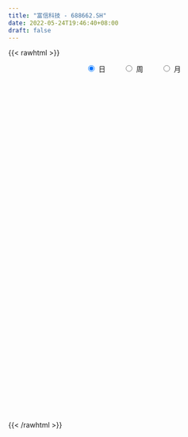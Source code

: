```yaml
---
title: "富信科技 - 688662.SH"
date: 2022-05-24T19:46:40+08:00
draft: false
---
```

{{< rawhtml >}}
    <div style="text-align: center">
        <label style="padding: 1rem;"><input style="margin-right: .5rem" type="radio" name="period" value="D" checked onclick="period_change(this)">日</label>
        <label style="padding: 1rem;"><input style="margin-right: .5rem" type="radio" name="period" value="W" onclick="period_change(this)">周</label>
        <label style="padding: 1rem;"><input style="margin-right: .5rem" type="radio" name="period" value="M" onclick="period_change(this)">月</label>
    </div>
    <div id="chart" style="height: 700px;"></div> 
    <script type="text/javascript">
        const D_v = [63941.21,75692.59,48981.05,41851.37,42504.84,35546.83,29721.13,39592.42,24218.25,27801.93,45154.08,30449.06,26797.54,33483.8,29478.74,28929.9,24796.64,36377.02,25154.1,17220.4,33283.53,46597.35,29506.41,16733.3,24537.42,27429.89,22828.6,19210.79,34180.7,30144.97,17725.34,18339.84,35044.88,18668.91,11526.01,14718.6,15429.59,31570.77,45873.28,34569.95,28590.86,23131.73,18564.1,43327.57,30512.59,16573.7,9332.57,10405.56,12000.14,15218.91,15844.87,20479.6,36944.97,17652.65,20362.1,22575.63,17649.49,25979.68,17249.32,22167.34,19037.68,10034.66,11293.0,9814.34,31241.92,19160.78,12440.78,17974.68,8511.06,6536.94,17437.46,30106.6,20919.63,15417.99,11139.71,14977.83,10502.18,8698.85,16458.63,6607.46,5788.89,6054.18,4760.43,4418.65,5690.03,8679.25,8693.04,6231.99,4816.13,3957.57,2494.26,2529.96,4068.94,9125.1,4100.39,1926.73,2544.58,3147.77,8649.83,4701.48,3785.47,2458.01,3003.08,4059.99,2644.96,1779.45,3075.8,1953.82,1904.19,8220.51,4304.68,4353.71,3637.8,1865.06,4123.95,8182.7,3138.86,6333.8,5114.62,2451.63,8761.68,11614.58,14940.14,10407.04,10632.44,11872.07,14476.23,8888.67,18333.82,12357.36,9359.18,33940.08,35826.84,21095.91,17089.57,24929.77,11450.21,44022.01,38833.58,16620.64,17894.16,12788.44,11861.33,8039.48,12493.48,19692.47,8555.77,8203.96,8946.6,4691.02,3777.46,3956.79,8612.52,18606.83,22126.86,16560.45,16471.49,12796.13,23531.12,6794.88,7137.13,9359.51,18346.27,30909.75,17012.82,12210.2,14912.12,10772.72,15506.05,10384.38,10140.74,6810.16,4670.21,4861.6,8765.32,9414.92,4723.82,5570.67,5569.15,3741.22,6211.56,5934.01,4780.65,3616.29,5503.55,4481.72,4583.96,2468.03,3694.82,4924.69,5597.14,6481.89,4190.22,4093.64,7812.14,4488.78,5046.9,2354.51,2824.75,4437.96,4861.84,3318.16,6678.35,4190.63,5906.09,4705.33,5986.47,3112.79,6615.06,1919.24,3145.33,2995.01,2578.54,5261.28,3190.02,2589.32,2199.08,2664.13,4319.72,4705.95,2509.46,5074.73,1964.41,2011.18,2581.6,3356.25,2754.05,3451.12,2772.25,1601.79,2320.17,6688.36,6186.87,5290.89,3614.61,5447.62,13994.93,4314.53,3839.25,5916.11,8739.36,4595.13,6477.87,6798.98,3837.61,3498.53,3215.22,5741.15,12020.48,8481.08]
const D_histogram = [0.0,0.4737376638,0.6437747091,0.6423694824,0.5558062521,0.3387283712,0.1869663512,-0.0821385249,-0.2278577253,-0.259409723,-0.0981004412,-0.0360740338,-0.0444360568,-0.0402744462,-0.1948260967,-0.4091353149,-0.497893043,-0.4398328098,-0.4162610397,-0.3729646359,-0.1973372429,-0.0028733159,0.0001226906,-0.0937727195,0.0378804233,-0.0250329311,-0.0612480442,-0.0698907083,0.0142062183,0.0299766536,0.0215226291,0.0253252278,-0.1169157373,-0.1498778923,-0.2122853346,-0.1780632554,-0.1318378172,-0.0456160792,0.2782450856,0.452925602,0.4182567035,0.3702135345,0.3293043941,0.0552571651,-0.2531885716,-0.440031913,-0.5474029183,-0.5823613232,-0.5140557514,-0.4161419261,-0.3258652664,-0.1632337769,-0.0413966173,-0.1105440704,-0.0533704591,0.0731790385,0.1666011315,0.2471928074,0.320615102,0.3981679771,0.3626451271,0.3302405813,0.3151976256,0.2972774679,0.4010859839,0.3892986104,0.3217640946,0.1560631187,-0.0125222269,-0.096695986,-0.0641958337,0.1373573512,0.3333568115,0.42364546,0.3778220684,0.3614398275,0.2723502777,0.2228700712,0.1009316176,-0.052716842,-0.1702600485,-0.2146018913,-0.2567911657,-0.3042665923,-0.3650769258,-0.3377791906,-0.3974210561,-0.4069013403,-0.4482918633,-0.4643527949,-0.4349659959,-0.3713501471,-0.335942676,-0.3601877017,-0.3455162907,-0.3271815317,-0.3577181053,-0.3082864901,-0.3521366727,-0.323679171,-0.2676301711,-0.2029079743,-0.1111548336,0.0131187451,0.1034251657,0.1429467627,0.134397773,0.0927210741,0.0498612937,0.1599664506,0.2321433402,0.2485570723,0.1719799413,0.1577308028,0.19111653,0.2119169576,0.2565877346,0.3032294074,0.3209243187,0.2993269984,0.3365660259,0.4601725339,0.547357241,0.5983459351,0.603746505,0.5996740406,0.5979366377,0.4706064498,0.5229985911,0.5199405277,0.4785818118,0.9294113332,0.9126407976,0.7154309819,0.4874145399,0.2402481068,0.0865661918,0.095568175,-0.1690110197,-0.3876535567,-0.4815129306,-0.4861076928,-0.4931568017,-0.4920692929,-0.4175280486,-0.2728510625,-0.2050210068,-0.2085736885,-0.2895380339,-0.3266881105,-0.3393512041,-0.3276858128,-0.272952353,-0.0808974078,0.1458375193,0.3185668721,0.3055182762,0.2401712496,0.1222802731,0.052834256,-0.0670113327,-0.0805595364,-0.0177819301,0.3619203365,0.4069454729,0.448975887,0.2796056765,0.2130319045,0.3554089825,0.3468796262,0.1805292469,-0.0267493417,-0.2235907809,-0.373501713,-0.5639110096,-0.7615128427,-0.9741710691,-1.0627741339,-0.9866742606,-0.9141197205,-0.8480153257,-0.8195673998,-0.8382512434,-0.8005596042,-0.6654172308,-0.5175329895,-0.3638317473,-0.2023849133,-0.0459807106,-0.0291367121,0.0975390096,0.1094556278,0.0913399011,0.0670886232,0.1357153265,0.1397761388,0.0789371337,0.0320006021,-0.0189274514,-0.1193328742,-0.2257180553,-0.2983105443,-0.3376874707,-0.4251108095,-0.571692475,-0.5356723606,-0.3657338435,-0.1960416882,0.0486995214,0.1860300018,0.2918040571,0.2785111624,0.2623506079,0.155954465,0.032192556,0.0045882438,-0.0455873503,-0.0543413523,0.0338852068,0.0341713858,0.0352198258,-0.0476668047,-0.0623562503,-0.1038307913,-0.1175377107,-0.1581453872,-0.1093444854,-0.0118482383,0.0085750847,-0.002798665,-0.0033074577,-0.2353374518,-0.5041881936,-0.5487890217,-0.553025783,-0.4241794909,-0.2711733026,-0.1374728638,-0.025714575,0.1356819649,0.2596684004,0.3537409096,0.3981693428,0.4906402963,0.5550483915,0.6381137615,0.6710324268,0.7299364926,0.8769573793,0.780408324]
const D_fast = [0.0,0.5921720798,0.9231528023,1.0823399462,1.1347282789,1.0023324908,0.8973120586,0.6076725513,0.4049889196,0.3085844911,0.4453686626,0.4983765615,0.4789055243,0.4729985234,0.2697403487,-0.0468526982,-0.2600836871,-0.3119816563,-0.3924751461,-0.4424199014,-0.316126819,-0.122381221,-0.1193545419,-0.2366931319,-0.0955698832,-0.1647414704,-0.2162685945,-0.2423839358,-0.1547354545,-0.1314708558,-0.1345442231,-0.1244103175,-0.2958802168,-0.3663118449,-0.4817906208,-0.4920843556,-0.4788183716,-0.4040006534,-0.0105782172,0.2773336996,0.347228977,0.3917391917,0.4331561497,0.172923212,-0.1988196675,-0.4956709872,-0.7398927221,-0.9204414578,-0.9806498238,-0.9867714801,-0.977961137,-0.8561380917,-0.7446500864,-0.8414335572,-0.7976025606,-0.6527583034,-0.5176859275,-0.3752960497,-0.2217199797,-0.0446251102,0.0105133215,0.0606689211,0.1244253718,0.180824581,0.3849045931,0.4704418721,0.4833483799,0.3566631837,0.1849472814,0.0765995257,0.0930507197,0.3289432424,0.6082819055,0.8044819191,0.8531140445,0.9270917606,0.9060897801,0.9123270914,0.8156215422,0.6487938722,0.4886856535,0.390693338,0.2843062721,0.1607641974,0.0086846324,-0.04846243,-0.2074595595,-0.3186651788,-0.4721286676,-0.604277798,-0.6836324979,-0.7128541859,-0.7614323837,-0.8757243349,-0.9474319966,-1.0108926205,-1.1308587204,-1.1584987278,-1.2903830786,-1.3428453696,-1.3537039125,-1.3397087092,-1.2757442769,-1.148191012,-1.0320283,-0.9567700123,-0.9317195588,-0.9502159891,-0.9806104461,-0.8305136765,-0.7003009519,-0.6217479517,-0.6553300973,-0.6301465352,-0.5489816755,-0.4752020085,-0.3663842978,-0.2439352732,-0.1460092822,-0.0927748529,0.0286056811,0.2672553226,0.4912793399,0.6918545178,0.8481917139,0.9940377597,1.1417845163,1.1321059407,1.3152477298,1.4421747984,1.5204615354,2.2036438901,2.4150335539,2.3966814837,2.2905186767,2.1034142703,1.9713739032,2.0042679302,1.6974359806,1.3818800544,1.1676424479,1.0415207624,0.9111824532,0.7892526388,0.7594118709,0.8358760913,0.8524508954,0.7967547915,0.6434059376,0.5245838334,0.4270829388,0.3568268768,0.3433222485,0.5151528417,0.7783471487,1.0307182194,1.0940491926,1.0887449784,1.0014240702,0.9451866171,0.8085881952,0.7749001075,0.8332322312,1.303414582,1.4501760866,1.6044504724,1.504981681,1.4916658851,1.7228952087,1.801085759,1.6798676915,1.4659017675,1.213162633,0.9698762727,0.6384892237,0.2505091799,-0.2056918137,-0.559988412,-0.730557104,-0.8865324939,-1.0324319305,-1.2088758546,-1.437122509,-1.599570771,-1.6307827053,-1.6122817113,-1.5495384059,-1.4386878002,-1.2937787752,-1.2842189548,-1.1331584806,-1.0938779554,-1.0891587069,-1.0966378289,-0.994082294,-0.955077447,-0.9961821687,-1.0351185498,-1.0907784661,-1.2210171074,-1.3838318024,-1.5310019275,-1.6548007215,-1.8485017627,-2.138006547,-2.2359045227,-2.1573994664,-2.0367177333,-1.7798016434,-1.5959636624,-1.4172385929,-1.360903697,-1.3114765996,-1.3788841261,-1.4945978962,-1.5210551475,-1.5826275791,-1.6049669192,-1.5082690584,-1.4994400329,-1.4895866365,-1.5843899682,-1.6146684763,-1.6821007151,-1.7251920622,-1.8053360855,-1.7838713051,-1.6893371176,-1.6667700234,-1.6788434394,-1.6801790965,-1.9710434535,-2.3659412437,-2.5477393273,-2.6902325344,-2.667431115,-2.5822182524,-2.4828860295,-2.3775563844,-2.1822393533,-1.9933358177,-1.8108280811,-1.6668573122,-1.4517262846,-1.2485560916,-1.0059622813,-0.8052855092,-0.5638973202,-0.1976370887,-0.0990840631]
const D_slow = [0.0,0.118434416,0.2793780932,0.4399704638,0.5789220268,0.6636041196,0.7103457074,0.6898110762,0.6328466449,0.5679942141,0.5434691038,0.5344505953,0.5233415811,0.5132729696,0.4645664454,0.3622826167,0.2378093559,0.1278511535,0.0237858936,-0.0694552654,-0.1187895761,-0.1195079051,-0.1194772325,-0.1429204123,-0.1334503065,-0.1397085393,-0.1550205503,-0.1724932274,-0.1689416728,-0.1614475094,-0.1560668522,-0.1497355452,-0.1789644796,-0.2164339526,-0.2695052863,-0.3140211001,-0.3469805544,-0.3583845742,-0.2888233028,-0.1755919023,-0.0710277265,0.0215256572,0.1038517557,0.1176660469,0.0543689041,-0.0556390742,-0.1924898038,-0.3380801346,-0.4665940724,-0.570629554,-0.6520958706,-0.6929043148,-0.7032534691,-0.7308894867,-0.7442321015,-0.7259373419,-0.684287059,-0.6224888571,-0.5423350816,-0.4427930874,-0.3521318056,-0.2695716603,-0.1907722539,-0.1164528869,-0.0161813909,0.0811432617,0.1615842853,0.200600065,0.1974695083,0.1732955118,0.1572465534,0.1915858912,0.274925094,0.380836459,0.4752919761,0.565651933,0.6337395025,0.6894570202,0.7146899246,0.7015107141,0.658945702,0.6052952292,0.5410974378,0.4650307897,0.3737615582,0.2893167606,0.1899614966,0.0882361615,-0.0238368043,-0.1399250031,-0.248666502,-0.3415040388,-0.4254897078,-0.5155366332,-0.6019157059,-0.6837110888,-0.7731406151,-0.8502122377,-0.9382464059,-1.0191661986,-1.0860737414,-1.136800735,-1.1645894433,-1.1613097571,-1.1354534657,-1.099716775,-1.0661173317,-1.0429370632,-1.0304717398,-0.9904801271,-0.9324442921,-0.870305024,-0.8273100387,-0.787877338,-0.7400982055,-0.6871189661,-0.6229720324,-0.5471646806,-0.4669336009,-0.3921018513,-0.3079603448,-0.1929172113,-0.0560779011,0.0935085827,0.2444452089,0.3943637191,0.5438478785,0.661499491,0.7922491387,0.9222342707,1.0418797236,1.2742325569,1.5023927563,1.6812505018,1.8031041368,1.8631661635,1.8848077114,1.9086997552,1.8664470002,1.7695336111,1.6491553784,1.5276284552,1.4043392548,1.2813219316,1.1769399195,1.1087271538,1.0574719021,1.00532848,0.9329439715,0.8512719439,0.7664341429,0.6845126897,0.6162746015,0.5960502495,0.6325096293,0.7121513473,0.7885309164,0.8485737288,0.8791437971,0.8923523611,0.8755995279,0.8554596438,0.8510141613,0.9414942454,1.0432306137,1.1554745854,1.2253760045,1.2786339806,1.3674862263,1.4542061328,1.4993384446,1.4926511091,1.4367534139,1.3433779857,1.2024002333,1.0120220226,0.7684792553,0.5027857219,0.2561171567,0.0275872266,-0.1844166048,-0.3893084548,-0.5988712656,-0.7990111667,-0.9653654744,-1.0947487218,-1.1857066586,-1.2363028869,-1.2477980646,-1.2550822426,-1.2306974902,-1.2033335833,-1.180498608,-1.1637264522,-1.1297976205,-1.0948535858,-1.0751193024,-1.0671191519,-1.0718510147,-1.1016842333,-1.1581137471,-1.2326913832,-1.3171132509,-1.4233909532,-1.566314072,-1.7002321621,-1.791665623,-1.8406760451,-1.8285011647,-1.7819936643,-1.70904265,-1.6394148594,-1.5738272074,-1.5348385912,-1.5267904522,-1.5256433912,-1.5370402288,-1.5506255669,-1.5421542652,-1.5336114187,-1.5248064623,-1.5367231635,-1.552312226,-1.5782699238,-1.6076543515,-1.6471906983,-1.6745268197,-1.6774888793,-1.6753451081,-1.6760447743,-1.6768716388,-1.7357060017,-1.8617530501,-1.9989503056,-2.1372067513,-2.2432516241,-2.3110449497,-2.3454131657,-2.3518418094,-2.3179213182,-2.2530042181,-2.1645689907,-2.065026655,-1.9423665809,-1.8036044831,-1.6440760427,-1.476317936,-1.2938338129,-1.074594468,-0.879492387]
const D_data = [['2021-05-13', 35.7492, 37.1166, 35.7492, 42.2934],['2021-05-14', 37.6538, 44.5399, 36.3352, 44.5399],['2021-05-17', 42.9771, 42.9576, 40.0469, 44.7158],['2021-05-18', 42.3813, 41.8343, 39.3534, 43.6413],['2021-05-19', 41.0236, 41.0822, 40.0469, 45.5948],['2021-05-20', 39.8418, 39.0701, 38.8748, 41.0236],['2021-05-21', 39.4022, 39.1971, 37.4585, 40.5353],['2021-05-24', 39.3827, 36.7259, 35.8273, 39.3925],['2021-05-25', 36.7357, 37.1166, 35.9641, 37.7808],['2021-05-26', 37.1264, 37.9566, 36.7748, 39.6757],['2021-05-27', 38.0934, 40.6622, 37.0873, 43.9539],['2021-05-28', 40.2032, 40.0469, 37.9566, 41.0236],['2021-05-31', 40.2032, 39.3534, 38.6892, 40.4962],['2021-06-01', 39.5585, 39.539, 38.6599, 41.4632],['2021-06-02', 39.539, 37.1166, 36.1399, 39.539],['2021-06-03', 36.7357, 35.1827, 34.245, 36.9799],['2021-06-04', 35.1631, 35.6124, 34.3915, 36.4817],['2021-06-07', 35.4073, 37.0189, 35.4073, 37.9859],['2021-06-08', 37.3127, 36.475, 35.7752, 37.7266],['2021-06-09', 37.017, 36.5834, 35.8639, 37.1156],['2021-06-10', 36.475, 38.5939, 36.2187, 39.4021],['2021-06-11', 38.5939, 39.7371, 37.8745, 42.3784],['2021-06-15', 40.0131, 37.8547, 36.475, 40.0131],['2021-06-16', 38.4461, 36.337, 36.13, 38.8206],['2021-06-17', 36.4848, 39.2247, 36.4848, 39.3035],['2021-06-18', 39.067, 36.9579, 36.7608, 39.1162],['2021-06-21', 36.5144, 36.9678, 35.1544, 37.2043],['2021-06-22', 36.8988, 37.1156, 35.7358, 37.8153],['2021-06-23', 37.1353, 38.4362, 36.8889, 39.6189],['2021-06-24', 38.4954, 37.8449, 37.4605, 40.1018],['2021-06-25', 37.6478, 37.5591, 36.7608, 39.0867],['2021-06-28', 37.5591, 37.6971, 36.13, 38.584],['2021-06-29', 37.4605, 35.4303, 35.1642, 37.835],['2021-06-30', 35.8245, 36.1892, 35.4993, 37.1156],['2021-07-01', 36.0315, 35.381, 34.9868, 36.1399],['2021-07-02', 35.381, 36.3173, 34.9178, 36.7608],['2021-07-05', 36.1695, 36.5144, 35.1642, 37.0367],['2021-07-06', 36.1498, 37.2536, 35.9231, 38.2884],['2021-07-07', 36.9382, 41.3929, 36.2779, 41.3929],['2021-07-08', 41.4421, 41.1366, 40.2595, 42.8712],['2021-07-09', 40.7128, 39.2247, 39.0965, 41.4126],['2021-07-12', 39.4218, 39.1458, 38.584, 40.2595],['2021-07-13', 38.929, 39.2838, 38.1504, 39.4612],['2021-07-14', 39.2838, 35.6767, 35.3416, 39.4021],['2021-07-15', 35.0854, 33.5972, 32.5919, 35.6767],['2021-07-16', 33.8436, 33.4986, 32.8777, 33.883],['2021-07-19', 33.2227, 33.2818, 32.8482, 33.6563],['2021-07-20', 32.8777, 33.3114, 32.6609, 33.7253],['2021-07-21', 33.5085, 34.1984, 33.4592, 34.7306],['2021-07-22', 34.1984, 34.5729, 33.2917, 34.8488],['2021-07-23', 34.2969, 34.6025, 33.814, 35.1839],['2021-07-26', 34.3758, 35.9034, 34.2575, 36.1399],['2021-07-27', 35.657, 35.9822, 35.6176, 39.0177],['2021-07-28', 35.7851, 33.5676, 32.6314, 36.6031],['2021-07-29', 34.0013, 34.9474, 34.0013, 35.4599],['2021-07-30', 35.381, 36.2187, 34.9868, 37.0663],['2021-08-02', 36.5834, 36.3961, 35.3416, 36.9382],['2021-08-03', 36.0808, 36.7805, 35.2036, 38.2194],['2021-08-04', 35.5289, 37.2536, 35.5289, 37.7956],['2021-08-05', 37.2831, 37.9336, 36.3469, 38.8699],['2021-08-06', 38.1603, 36.8791, 36.3764, 38.4559],['2021-08-09', 36.8495, 36.9678, 35.9724, 37.1846],['2021-08-10', 37.0565, 37.2831, 36.7904, 38.2391],['2021-08-11', 37.293, 37.3817, 36.7805, 37.6971],['2021-08-12', 37.0959, 39.4119, 37.0762, 40.2496],['2021-08-13', 39.1261, 38.5348, 38.042, 39.1557],['2021-08-16', 38.0617, 37.9237, 37.0663, 38.8107],['2021-08-17', 38.3869, 36.2779, 35.9921, 38.4362],['2021-08-18', 36.0019, 35.4205, 35.2431, 36.4257],['2021-08-19', 35.4205, 35.7752, 35.2825, 36.3173],['2021-08-20', 34.9868, 37.0565, 34.2969, 37.2437],['2021-08-23', 37.3521, 39.8653, 37.3324, 40.8114],['2021-08-24', 39.609, 41.0972, 39.0275, 41.59],['2021-08-25', 41.3633, 40.9001, 40.634, 42.2897],['2021-08-26', 41.5111, 39.6977, 39.4218, 41.8856],['2021-08-27', 40.0427, 40.2693, 38.653, 40.9789],['2021-08-30', 40.6044, 39.4119, 38.929, 40.8705],['2021-08-31', 39.678, 39.8258, 38.4658, 40.2102],['2021-09-01', 39.9441, 38.6826, 37.0565, 40.3482],['2021-09-02', 38.3869, 37.6576, 37.4507, 38.8403],['2021-09-03', 37.5295, 37.3817, 36.6622, 38.2982],['2021-09-06', 37.3817, 37.7956, 36.8298, 38.2391],['2021-09-07', 37.7463, 37.4802, 37.0565, 37.9632],['2021-09-08', 37.4507, 37.017, 36.9579, 37.5],['2021-09-09', 37.0072, 36.3469, 35.8344, 37.0072],['2021-09-10', 36.2976, 37.1254, 35.4993, 37.4211],['2021-09-13', 37.2831, 35.6866, 35.6274, 37.2831],['2021-09-14', 36.1202, 35.8245, 35.0164, 36.1202],['2021-09-15', 35.8245, 34.9474, 34.7601, 35.9724],['2021-09-16', 34.9474, 34.7306, 34.5335, 35.2726],['2021-09-17', 34.9474, 34.9474, 34.3561, 35.1839],['2021-09-22', 34.839, 35.2628, 34.7306, 35.7555],['2021-09-23', 34.9375, 34.839, 34.839, 35.4993],['2021-09-24', 34.8981, 33.7746, 33.1931, 34.908],['2021-09-27', 33.7253, 33.8731, 32.8482, 34.0407],['2021-09-28', 33.8929, 33.6465, 33.3705, 33.8929],['2021-09-29', 33.5184, 32.6215, 32.4638, 33.6071],['2021-09-30', 31.6655, 33.2917, 31.6458, 33.3804],['2021-10-08', 33.1143, 31.7444, 31.5473, 33.1143],['2021-10-11', 31.8626, 32.1977, 31.6261, 32.3751],['2021-10-12', 32.1977, 32.385, 31.9908, 32.7201],['2021-10-13', 32.6708, 32.4737, 32.04, 32.7595],['2021-10-14', 32.2667, 32.9467, 32.0203, 33.0847],['2021-10-15', 32.5427, 33.7352, 32.5427, 34.0407],['2021-10-18', 33.4986, 33.7746, 33.3607, 34.0013],['2021-10-19', 33.4395, 33.4297, 33.4099, 33.9914],['2021-10-20', 33.4494, 32.8679, 32.7004, 33.7943],['2021-10-21', 32.6314, 32.2569, 32.109, 33.0453],['2021-10-22', 32.1386, 31.9218, 31.8824, 32.6708],['2021-10-25', 31.9218, 33.9618, 31.7739, 34.4842],['2021-10-26', 33.5085, 34.0013, 33.1833, 34.494],['2021-10-27', 33.7352, 33.6071, 32.3258, 33.9914],['2021-10-28', 33.8436, 32.3258, 32.3258, 33.8436],['2021-10-29', 32.8088, 32.8777, 32.04, 33.0946],['2021-11-01', 33.0946, 33.5578, 32.4934, 33.8042],['2021-11-02', 33.7746, 33.6071, 33.5085, 34.6714],['2021-11-03', 33.5085, 34.1787, 33.5085, 34.2969],['2021-11-04', 34.2575, 34.5926, 33.9126, 34.8291],['2021-11-05', 34.8784, 34.5827, 34.1491, 34.8883],['2021-11-08', 34.6714, 34.2674, 33.6366, 34.7897],['2021-11-09', 34.0801, 35.2529, 34.0801, 35.3416],['2021-11-10', 35.2825, 37.0565, 34.9967, 37.431],['2021-11-11', 36.544, 37.5591, 36.544, 38.2687],['2021-11-12', 37.7365, 37.9434, 37.2831, 38.3377],['2021-11-15', 38.111, 38.0321, 37.8942, 39.7273],['2021-11-16', 37.8942, 38.4461, 37.4802, 39.2838],['2021-11-17', 38.8206, 39.0078, 37.9829, 39.1951],['2021-11-18', 38.3672, 37.5985, 37.5985, 39.54],['2021-11-19', 37.6379, 40.1511, 37.6379, 40.7917],['2021-11-22', 40.1511, 40.1314, 39.2345, 40.6537],['2021-11-23', 39.9145, 40.0722, 39.5302, 41.0676],['2021-11-24', 39.6386, 48.0847, 39.6386, 48.0847],['2021-11-25', 47.3061, 44.3396, 43.8961, 47.3061],['2021-11-26', 43.7483, 42.3784, 41.3042, 44.3495],['2021-11-29', 42.3784, 41.5702, 41.0578, 42.812],['2021-11-30', 41.9842, 40.5946, 40.1609, 42.2601],['2021-12-01', 40.5748, 41.0775, 39.885, 41.2155],['2021-12-02', 41.9842, 43.0683, 41.452, 44.8127],['2021-12-03', 42.3784, 39.1852, 37.4507, 42.3784],['2021-12-06', 39.1261, 38.4855, 38.1307, 39.6386],['2021-12-07', 38.1898, 39.0965, 38.1898, 40.9888],['2021-12-08', 39.0965, 39.7864, 38.4067, 40.2595],['2021-12-09', 39.6189, 39.54, 39.0768, 40.1905],['2021-12-10', 39.2247, 39.4218, 38.5348, 40.4073],['2021-12-13', 39.4218, 40.358, 39.4218, 41.1859],['2021-12-14', 40.358, 41.7181, 39.4218, 42.8416],['2021-12-15', 41.8265, 41.2943, 41.0479, 42.0532],['2021-12-16', 40.8508, 40.5551, 40.0229, 41.4421],['2021-12-17', 40.3876, 39.2936, 38.4362, 40.3876],['2021-12-20', 39.3232, 39.4021, 38.653, 39.6189],['2021-12-21', 38.7516, 39.4218, 38.6432, 39.6189],['2021-12-22', 39.0768, 39.5597, 39.0768, 40.358],['2021-12-23', 39.6189, 40.1314, 39.2247, 41.176],['2021-12-24', 40.4073, 42.4671, 40.4073, 42.6741],['2021-12-27', 43.4822, 44.1524, 41.8955, 45.2365],['2021-12-28', 44.4185, 44.8423, 43.5512, 45.6307],['2021-12-29', 44.3495, 43.3048, 43.1668, 45.8968],['2021-12-30', 43.4526, 42.7726, 42.6248, 44.6846],['2021-12-31', 44.3495, 41.8856, 40.703, 44.3495],['2022-01-04', 41.994, 42.1813, 41.521, 42.8022],['2022-01-05', 42.8416, 41.1563, 41.1169, 42.8416],['2022-01-06', 40.8508, 42.1911, 40.8508, 43.1668],['2022-01-07', 43.1767, 43.3639, 42.5558, 46.222],['2022-01-10', 43.6497, 48.8041, 43.3442, 50.6964],['2022-01-11', 48.7844, 46.2122, 45.335, 49.1688],['2022-01-12', 45.4336, 46.9119, 45.4336, 48.7746],['2022-01-13', 46.3896, 44.379, 43.8567, 48.2917],['2022-01-14', 42.95, 45.404, 42.95, 46.7345],['2022-01-17', 46.3107, 48.6465, 44.5269, 49.1589],['2022-01-18', 49.0013, 47.6018, 46.7739, 49.9769],['2022-01-19', 48.3015, 45.5716, 45.1478, 48.6366],['2022-01-20', 44.9901, 44.3199, 44.1327, 45.7292],['2022-01-21', 44.1327, 43.4625, 43.0584, 44.8324],['2022-01-24', 43.4625, 43.0683, 42.7036, 44.1721],['2022-01-25', 43.6695, 41.4421, 41.1563, 44.7536],['2022-01-26', 42.6741, 39.9244, 39.0867, 42.6741],['2022-01-27', 40.2102, 38.0519, 37.8153, 40.2102],['2022-01-28', 38.0124, 38.0617, 36.7706, 39.2345],['2022-02-07', 40.9001, 39.3232, 38.0716, 40.9001],['2022-02-08', 39.7864, 38.9388, 38.1997, 39.9441],['2022-02-09', 38.4264, 38.5151, 37.6281, 39.3626],['2022-02-10', 37.9533, 37.5887, 37.2634, 38.5643],['2022-02-11', 37.4507, 36.2877, 36.2877, 37.5197],['2022-02-14', 36.1005, 36.2877, 35.7752, 37.0466],['2022-02-15', 35.7358, 37.2634, 35.0065, 37.5689],['2022-02-16', 36.0808, 37.5689, 36.0808, 38.4362],['2022-02-17', 38.0617, 37.9434, 37.1649, 38.584],['2022-02-18', 37.9434, 38.4954, 37.4507, 38.7122],['2022-02-21', 37.9927, 39.0177, 37.6971, 39.1655],['2022-02-22', 38.4362, 37.5295, 37.5098, 38.653],['2022-02-23', 38.0913, 39.1458, 37.5492, 40.0131],['2022-02-24', 39.0275, 37.9927, 37.0762, 39.5893],['2022-02-25', 38.318, 37.5098, 37.3324, 38.8994],['2022-02-28', 37.5098, 37.2141, 36.4651, 37.7365],['2022-03-01', 37.2339, 38.4165, 37.0072, 38.8304],['2022-03-02', 38.5052, 37.7562, 37.3423, 38.5052],['2022-03-03', 37.904, 36.7214, 36.5243, 37.904],['2022-03-04', 36.7214, 36.4947, 36.1695, 37.2536],['2022-03-07', 36.2187, 36.0315, 35.8147, 37.1156],['2022-03-08', 36.3272, 34.7897, 34.0998, 37.0072],['2022-03-09', 36.1498, 33.8534, 32.5525, 36.1498],['2022-03-10', 34.3659, 33.4099, 33.1931, 35.4796],['2022-03-11', 33.4297, 33.0847, 31.9316, 33.4297],['2022-03-14', 32.4244, 31.636, 31.5473, 32.4441],['2022-03-15', 31.636, 29.6452, 29.6156, 31.6557],['2022-03-16', 30.9461, 30.9559, 29.1918, 31.2812],['2022-03-17', 31.5177, 32.5821, 31.0643, 32.8186],['2022-03-18', 32.2963, 33.0157, 31.7739, 33.0946],['2022-03-21', 33.0946, 34.7601, 32.4638, 34.9375],['2022-03-22', 34.494, 34.2871, 34.0801, 34.7996],['2022-03-23', 34.8883, 34.494, 33.8239, 34.9868],['2022-03-24', 34.494, 33.2424, 32.9073, 34.494],['2022-03-25', 33.5085, 33.1143, 32.2667, 33.9027],['2022-03-28', 33.1143, 31.5965, 31.5374, 33.134],['2022-03-29', 32.0795, 30.611, 30.4829, 32.178],['2022-03-30', 30.8377, 31.2023, 30.5519, 32.2273],['2022-03-31', 32.3751, 30.473, 30.3843, 32.3751],['2022-04-01', 30.473, 30.5716, 30.2562, 30.9855],['2022-04-06', 31.4191, 31.7739, 30.4139, 32.2076],['2022-04-07', 32.247, 30.7194, 30.68, 32.4835],['2022-04-08', 30.5519, 30.542, 29.4678, 30.6898],['2022-04-11', 30.0689, 29.044, 28.3837, 30.2069],['2022-04-12', 28.837, 29.3692, 28.6103, 29.5368],['2022-04-13', 29.8029, 28.5906, 28.2851, 30.0591],['2022-04-14', 28.8272, 28.4724, 28.1471, 29.044],['2022-04-15', 27.5854, 27.6445, 27.408, 28.3442],['2022-04-18', 27.6445, 28.4428, 27.0828, 28.7089],['2022-04-19', 28.4428, 29.1622, 27.9895, 29.3495],['2022-04-20', 29.1622, 28.2753, 28.088, 29.1622],['2022-04-21', 27.5854, 27.6642, 27.5361, 28.5709],['2022-04-22', 28.3442, 27.5262, 27.1222, 28.3442],['2022-04-25', 26.59, 23.6531, 23.5348, 27.0335],['2022-04-26', 23.6136, 21.2779, 21.2188, 24.3232],['2022-04-27', 21.0414, 22.5394, 20.2037, 22.7464],['2022-04-28', 21.9875, 22.1747, 21.9875, 23.1406],['2022-04-29', 23.2293, 23.4757, 22.224, 24.0276],['2022-05-05', 23.111, 23.9389, 22.7661, 24.9146],['2022-05-06', 22.5985, 23.9783, 22.5985, 24.4415],['2022-05-09', 24.3035, 23.9684, 23.8502, 24.9934],['2022-05-10', 24.4119, 25.0427, 23.1603, 25.1314],['2022-05-11', 25.1314, 25.1807, 24.5203, 25.9395],['2022-05-12', 25.2792, 25.3285, 24.9343, 25.5749],['2022-05-13', 25.3679, 25.0821, 24.6879, 25.4665],['2022-05-16', 25.6241, 26.1268, 25.1215, 26.5703],['2022-05-17', 26.4126, 26.3534, 25.5157, 26.4126],['2022-05-18', 26.7871, 27.2207, 26.6195, 27.4967],['2022-05-19', 26.69, 27.21, 26.4, 27.38],['2022-05-20', 27.35, 28.15, 27.35, 28.98],['2022-05-23', 28.68, 30.29, 28.16, 30.48],['2022-05-24', 30.6, 27.9, 27.58, 30.6]]
const W_v = [292021.66,267723.89,144336.01,127619.57,94361.69,24759.86,377414.8200000001,198605.22,167215.74,143486.62,158632.4,98207.02,124090.4,98298.24,156034.45,132109.69,62802.05,118014.95,102083.51,81544.7,62900.92,92561.76,48056.01,29602.54,26192.99,15724.0,11719.47,8649.83,18008.03,11358.22,22381.76,26893.93,48175.07,64203.23,112579.37,136325.14,67204.05,57892.28,39644.62,91486.05,41637.79,85817.61,47511.54,33336.33,26236.59,20653.55,24888.76,23795.97,22121.06,23901.31,17253.18,15903.83,11535.13,14988.17,12899.38,27228.35,18309.46,29567.72,23091.49,20501.56]
const W_histogram = [0.0,-0.4974267806,-0.868014409,-1.0554164037,-1.2560238423,-1.2688895194,-0.0441151177,0.3962702822,0.7162242065,0.6050574009,0.7743491214,0.6681965936,0.6091719137,0.4637758466,0.5356009811,0.1876204208,0.0302025189,0.0331026575,0.0752626373,0.2031660112,0.1776391622,0.3562535489,0.2633311955,0.1724092511,-0.0355239572,-0.2416668746,-0.3913027059,-0.5647124963,-0.5168525455,-0.5744110505,-0.516987034,-0.3415203325,0.0051762827,0.3674285167,0.720854233,0.7026538795,0.6697599307,0.604573474,0.7318927163,0.7318930568,0.7818758502,0.8946372063,0.7847003433,0.3183906877,-0.1161135812,-0.2535379797,-0.4007655383,-0.5473888113,-0.8375364086,-0.9873085258,-1.0282985934,-1.1651753076,-1.1919407696,-1.3285935461,-1.3465678133,-1.5370891667,-1.5317007044,-1.3619440018,-0.9696149782,-0.6678791494]
const W_fast = [0.0,-0.6217834758,-1.2093747064,-1.6606308021,-2.1752442012,-2.5053322581,-1.2915866359,-0.7521336654,-0.2531236895,-0.2130261449,0.149852856,0.2107494766,0.3040177751,0.2745656696,0.4802910494,0.1792155943,0.0293483221,0.0405241252,0.1014997643,0.2801946409,0.2990775826,0.5667553564,0.5396658019,0.4918461703,0.2750319727,0.0084723367,-0.2389891711,-0.5535770856,-0.6349302711,-0.8360915388,-0.9079142808,-0.8178276624,-0.4698369765,-0.0157276133,0.5179116612,0.6753747776,0.8099208114,0.8958777233,1.2061701446,1.3891437494,1.6345955053,1.9710161629,2.0572543858,1.6705424021,1.207009738,1.0062008445,0.7587819013,0.4753114256,-0.024220274,-0.4208195226,-0.7188842385,-1.1470547796,-1.471805434,-1.940606597,-2.2952228176,-2.8700164626,-3.2475531764,-3.4182824743,-3.2683571952,-3.1335911538]
const W_slow = [0.0,-0.1243566952,-0.3413602974,-0.6052143983,-0.9192203589,-1.2364427388,-1.2474715182,-1.1484039476,-0.969347896,-0.8180835458,-0.6244962654,-0.457447117,-0.3051541386,-0.1892101769,-0.0553099317,-0.0084048265,-0.0008541967,0.0074214676,0.026237127,0.0770286298,0.1214384203,0.2105018075,0.2763346064,0.3194369192,0.3105559299,0.2501392113,0.1523135348,0.0111354107,-0.1180777257,-0.2616804883,-0.3909272468,-0.4763073299,-0.4750132592,-0.38315613,-0.2029425718,-0.0272791019,0.1401608808,0.2913042493,0.4742774283,0.6572506925,0.8527196551,1.0763789567,1.2725540425,1.3521517144,1.3231233191,1.2597388242,1.1595474396,1.0227002368,0.8133161347,0.5664890032,0.3094143548,0.018120528,-0.2798646644,-0.612013051,-0.9486550043,-1.332927296,-1.715852472,-2.0563384725,-2.2987422171,-2.4657120044]
const W_data = [['2021-04-02', 26.3723, 37.2924, 26.177, 41.9516],['2021-04-09', 35.6515, 29.4979, 28.4333, 37.351],['2021-04-16', 29.1268, 28.15, 26.6458, 29.4686],['2021-04-23', 28.5603, 28.0914, 27.6324, 30.0645],['2021-04-30', 27.8375, 25.8351, 25.7863, 28.7165],['2021-05-07', 25.9035, 26.4407, 25.9035, 26.763],['2021-05-14', 26.3235, 44.5399, 26.0012, 44.5399],['2021-05-21', 42.9771, 39.1971, 37.4585, 45.5948],['2021-05-28', 39.3827, 40.0469, 35.8273, 43.9539],['2021-06-04', 40.2032, 35.6124, 34.245, 41.4632],['2021-06-11', 35.4073, 39.7371, 35.4073, 42.3784],['2021-06-18', 40.0131, 36.9579, 36.13, 40.0131],['2021-06-25', 36.5144, 37.5591, 35.1544, 40.1018],['2021-07-02', 37.5591, 36.3173, 34.9178, 38.584],['2021-07-09', 36.1695, 39.2247, 35.1642, 42.8712],['2021-07-16', 39.4218, 33.4986, 32.5919, 40.2595],['2021-07-23', 33.2227, 34.6025, 32.6609, 35.1839],['2021-07-30', 34.3758, 36.2187, 32.6314, 39.0177],['2021-08-06', 36.5834, 36.8791, 35.2036, 38.8699],['2021-08-13', 36.8495, 38.5348, 35.9724, 40.2496],['2021-08-20', 38.0617, 37.0565, 34.2969, 38.8107],['2021-08-27', 37.3521, 40.2693, 37.3324, 42.2897],['2021-09-03', 40.6044, 37.3817, 36.6622, 40.8705],['2021-09-10', 37.3817, 37.1254, 35.4993, 38.2391],['2021-09-17', 37.2831, 34.9474, 34.3561, 37.2831],['2021-09-24', 34.839, 33.7746, 33.1931, 35.7555],['2021-09-30', 33.7253, 33.2917, 31.6458, 34.0407],['2021-10-08', 33.1143, 31.7444, 31.5473, 33.1143],['2021-10-15', 31.8626, 33.7352, 31.6261, 34.0407],['2021-10-22', 33.4986, 31.9218, 31.8824, 34.0013],['2021-10-29', 31.9218, 32.8777, 31.7739, 34.494],['2021-11-05', 33.0946, 34.5827, 32.4934, 34.8883],['2021-11-12', 34.6714, 37.9434, 33.6366, 38.3377],['2021-11-19', 38.111, 40.1511, 37.4802, 40.7917],['2021-11-26', 40.1511, 42.3784, 39.2345, 48.0847],['2021-12-03', 42.3784, 39.1852, 37.4507, 44.8127],['2021-12-10', 39.1261, 39.4218, 38.1307, 40.9888],['2021-12-17', 39.4218, 39.2936, 38.4362, 42.8416],['2021-12-24', 39.3232, 42.4671, 38.6432, 42.6741],['2021-12-31', 43.4822, 41.8856, 40.703, 45.8968],['2022-01-07', 41.994, 43.3639, 40.8508, 46.222],['2022-01-14', 43.6497, 45.404, 42.95, 50.6964],['2022-01-21', 46.3107, 43.4625, 43.0584, 49.9769],['2022-01-28', 43.4625, 38.0617, 36.7706, 44.7536],['2022-02-11', 40.9001, 36.2877, 36.2877, 40.9001],['2022-02-18', 36.1005, 38.4954, 35.0065, 38.7122],['2022-02-25', 37.9927, 37.5098, 37.0762, 40.0131],['2022-03-04', 37.5098, 36.4947, 36.1695, 38.8304],['2022-03-11', 36.2187, 33.0847, 31.9316, 37.1156],['2022-03-18', 32.4244, 33.0157, 29.1918, 33.0946],['2022-03-25', 33.0946, 33.1143, 32.2667, 34.9868],['2022-04-01', 33.1143, 30.5716, 30.2562, 33.134],['2022-04-08', 31.4191, 30.542, 29.4678, 32.4835],['2022-04-15', 30.0689, 27.6445, 27.408, 30.2069],['2022-04-22', 27.6445, 27.5262, 27.0828, 29.3495],['2022-04-29', 26.59, 23.4757, 20.2037, 27.0335],['2022-05-06', 23.111, 23.9783, 22.5985, 24.9146],['2022-05-13', 24.3035, 25.0821, 23.1603, 25.9395],['2022-05-20', 25.6241, 28.15, 25.1215, 28.98],['2022-05-27', 28.68, 27.9, 27.58, 30.6]]
const M_v = [926062.8200000003,794793.1800000002,569672.53,495205.75,358291.92,112093.98,60397.84,293870.9400000001,350532.8,208303.27,75872.54,96217.58,69315.16,91470.23]
const M_histogram = [0.0,0.8627063248,1.1543113106,1.2738581899,1.5047062301,1.1425970237,0.8157823403,1.0452574555,1.1989064955,0.9678211651,0.6954403121,0.0337604293,-0.8536652229,-1.1052181261]
const M_fast = [0.0,1.078382906,1.6585657194,2.0965771463,2.703601744,2.6271417935,2.5042726951,2.9950621742,3.4484378381,3.4593077989,3.3607870241,2.7075472486,1.6067052906,1.0788478559]
const M_slow = [0.0,0.2156765812,0.5042544088,0.8227189563,1.1988955139,1.4845447698,1.6884903549,1.9498047187,2.2495313426,2.4914866339,2.6653467119,2.6737868192,2.4603705135,2.184065982]
const M_data = [['2021-04-30', 26.3723, 25.8351, 25.7863, 41.9516],['2021-05-31', 25.9035, 39.3534, 25.9035, 45.5948],['2021-06-30', 39.5585, 36.1892, 34.245, 42.3784],['2021-07-30', 36.0315, 36.2187, 32.5919, 42.8712],['2021-08-31', 36.5834, 39.8258, 34.2969, 42.2897],['2021-09-30', 39.9441, 33.2917, 31.6458, 40.3482],['2021-10-29', 33.1143, 32.8777, 31.5473, 34.494],['2021-11-30', 33.0946, 40.5946, 32.4934, 48.0847],['2021-12-31', 40.5748, 41.8856, 37.4507, 45.8968],['2022-01-28', 41.994, 38.0617, 36.7706, 50.6964],['2022-02-28', 40.9001, 37.2141, 35.0065, 40.9001],['2022-03-31', 37.2339, 30.473, 29.1918, 38.8304],['2022-04-29', 30.473, 23.4757, 20.2037, 32.4835],['2022-05-31', 23.111, 27.9, 22.5985, 30.6]]
        const D_a = [null,null,null,null,45.5948,null,null,null,null,null,null,null,null,null,null,34.245,null,null,null,null,null,42.3784,null,null,null,null,null,null,null,null,null,null,null,null,null,34.9178,null,null,null,42.8712,null,null,null,null,32.5919,null,null,null,null,null,null,null,39.0177,null,null,null,null,null,null,null,null,null,null,null,null,null,null,null,null,null,34.2969,null,null,null,null,null,null,null,null,null,null,null,null,null,null,null,37.2831,null,null,null,null,null,null,null,null,null,null,null,31.5473,null,null,null,null,null,null,null,null,null,null,null,null,null,null,null,null,null,null,null,null,null,null,null,null,null,null,null,null,null,null,null,null,48.0847,null,null,null,null,null,null,37.4507,null,null,null,null,null,null,null,null,null,null,null,null,null,null,null,null,null,null,null,null,null,null,null,null,50.6964,null,null,null,null,null,null,null,null,null,null,null,null,null,null,null,null,null,null,null,null,35.0065,null,null,null,null,null,40.0131,null,null,null,null,null,null,null,null,null,null,null,null,null,null,29.1918,null,null,null,null,null,null,null,null,null,null,null,null,null,32.4835,null,null,null,null,null,null,null,null,null,null,null,null,null,20.2037,null,null,null,null,null,null,null,null,null,null,null,27.4967,null,null,null,null]
const W_a = [null,null,null,null,25.7863,null,null,null,null,null,null,null,null,null,42.8712,null,null,null,null,null,null,null,null,null,null,null,null,31.5473,null,null,null,null,null,null,null,null,null,null,null,null,null,50.6964,null,null,null,null,null,null,null,null,null,null,null,null,null,20.2037,null,null,null,null]
const M_a = [null,45.5948,null,null,null,null,31.5473,null,null,null,null,null,null,null]
        const D_b = [[{ coord: ['2021-05-19', 42.3784] }, { coord: ['2022-02-23', 34.9178] }]]
const W_b = [[{ coord: ['2021-04-30', 42.8712] }, { coord: ['2022-01-14', 31.5473] }]]
const M_b = []
    </script>
{{< /rawhtml >}}